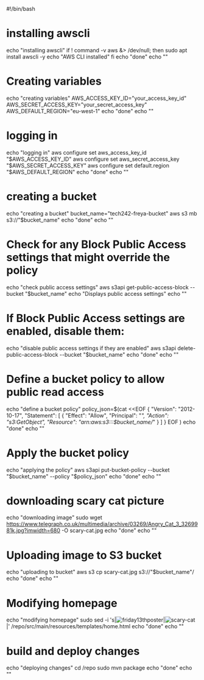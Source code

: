 #!/bin/bash

# installing awscli
echo "installing awscli"
if ! command -v aws &> /dev/null; then
    sudo apt install awscli -y
    echo "AWS CLI installed"
fi
echo "done"
echo ""

# Creating variables
echo "creating variables"
AWS_ACCESS_KEY_ID="your_access_key_id"
AWS_SECRET_ACCESS_KEY="your_secret_access_key"
AWS_DEFAULT_REGION="eu-west-1"
echo "done"
echo ""

# logging in
echo "logging in"
aws configure set aws_access_key_id "$AWS_ACCESS_KEY_ID"
aws configure set aws_secret_access_key "$AWS_SECRET_ACCESS_KEY"
aws configure set default.region "$AWS_DEFAULT_REGION"
echo "done"
echo ""

# creating a bucket
echo "creating a bucket"
bucket_name="tech242-freya-bucket"
aws s3 mb s3://"$bucket_name"
echo "done"
echo ""

# Check for any Block Public Access settings that might override the policy
echo "check public access settings"
aws s3api get-public-access-block --bucket "$bucket_name"
echo "Displays public access settings"
echo ""
 
# If Block Public Access settings are enabled, disable them:
echo "disable public access settings if they are enabled"
aws s3api delete-public-access-block --bucket "$bucket_name"
echo "done"
echo ""
 
# Define a bucket policy to allow public read access
echo "define a bucket policy"
policy_json=$(cat <<EOF
{
  "Version": "2012-10-17",
  "Statement": [
    {
      "Effect": "Allow",
      "Principal": "*",
      "Action": "s3:GetObject",
      "Resource": "arn:aws:s3:::$bucket_name/*"
    }
  ]
}
EOF
)
echo "done"
echo ""
 
# Apply the bucket policy
echo "applying the policy"
aws s3api put-bucket-policy --bucket "$bucket_name" --policy "$policy_json"
echo "done"
echo ""

# downloading scary cat picture
echo "downloading image"
sudo wget https://www.telegraph.co.uk/multimedia/archive/03269/Angry_Cat_3_3269981k.jpg?imwidth=680 -O scary-cat.jpg
echo "done"
echo ""

# Uploading image to S3 bucket
echo "uploading to bucket"
aws s3 cp scary-cat.jpg s3://"$bucket_name"/
echo "done"
echo ""

# Modifying homepage
echo "modifying homepage"
sudo sed -i 's|<img src="/images/friday13th.jpg" alt="friday13thposter">|<img src="https://tech242-freya-bucket.s3.eu-west-1.amazonaws.com/scary-cat.jpg" alt="scary-cat">|' /repo/src/main/resources/templates/home.html
echo "done"
echo ""

# build and deploy changes
echo "deploying changes"
cd /repo
sudo mvn package
echo "done"
echo ""



